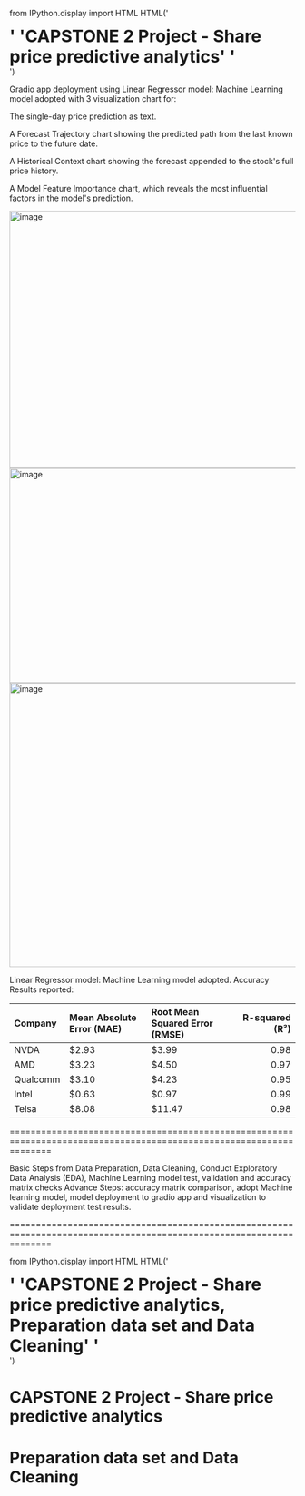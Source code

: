 from IPython.display import HTML
HTML('<div style="font-size: 30px; font-weight: bold;">'
     'CAPSTONE 2 Project - Share price predictive analytics'
     '</div>')



Gradio app deployment using Linear Regressor model: Machine Learning model adopted with 3 visualization chart for:


The single-day price prediction as text.

A Forecast Trajectory chart showing the predicted path from the last known price to the future date.

A Historical Context chart showing the forecast appended to the stock's full price history.

A Model Feature Importance chart, which reveals the most influential factors in the model's prediction.



<img width="937" height="454" alt="image" src="https://github.com/user-attachments/assets/aeabb195-c15c-4a60-a8ca-e5e78efef710" />



<img width="914" height="378" alt="image" src="https://github.com/user-attachments/assets/01773bfb-0e3c-4e5e-be01-bcffe4b367e6" />



<img width="966" height="501" alt="image" src="https://github.com/user-attachments/assets/298aaded-4506-424b-91c0-4c9b1c1227a1" />





Linear Regressor model: Machine Learning model adopted.
Accuracy Results reported:


| Company   | Mean Absolute Error (MAE)   | Root Mean Squared Error (RMSE)   |   R-squared (R²) |
|:----------|:----------------------------|:---------------------------------|-----------------:|
| NVDA      | $2.93                       | $3.99                            |             0.98 |
| AMD       | $3.23                       | $4.50                            |             0.97 |
| Qualcomm  | $3.10                       | $4.23                            |             0.95 |
| Intel     | $0.63                       | $0.97                            |             0.99 |
| Telsa     | $8.08                       | $11.47                           |             0.98 |


====================================================================================================================

Basic Steps from Data Preparation, Data Cleaning, Conduct Exploratory Data Analysis (EDA), Machine Learning model test, validation and accuracy matrix checks
Advance Steps: accuracy matrix comparison, adopt Machine learning model, model deployment to gradio app and visualization to validate deployment test results.

====================================================================================================================

from IPython.display import HTML
HTML('<div style="font-size: 30px; font-weight: bold;">'
     'CAPSTONE 2 Project - Share price predictive analytics, Preparation data set and Data Cleaning'
     '</div>')

# CAPSTONE 2 Project - Share price predictive analytics #
# Preparation data set and Data Cleaning # 


































